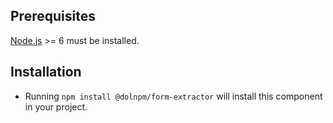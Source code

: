 ## Prerequisites

[Node.js](http://nodejs.org/) >= 6 must be installed.

## Installation

- Running `npm install @dolnpm/form-extractor` will install this component in your project.